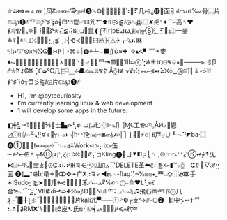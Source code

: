 ⛦⭾⇔⬵⒋ⴍ⢈⻛↊⊍⬺⭀‘⭆⍹⩳∤❺␚⭗⵽⩊⬼☊⍾␖⠱⵽⠏⼏⌐⫌⸘⓱⿯⾯⺝ⰼ⤼⍺⧚‱⻣⿳⽚⪽⍍℘➊ℰ⺳⛆∳“♯⢹ⳳ╅⬒❜⍞⾿✅⚃⺑⺾⬆⚿⼺⪌ⅈ◶␐∰⿴✘⾌⸁⯌⁀⃜⨬⾼␞❤∳⤭⚢⹪ₒ❊␴⢸␵⃦ⶉ✭⣌≨⢬Ⲃ⬯⯾⻿⿏❰⨜₮⒭⪾ⵟ⊿⍵‚⨑⒠╦Ⓢ⻌⡋⵵ⲹ⎅⼀⿆≜⍒⿠ⱞ␍⫫⤰⻽⭛⨷⣂₎⪹⢀⦎⎨ⶂ≺↍⫃⟛⺽⍯⧷⯘⧊✈┎⮴⠮⿇⤣⦙Ⱈ⸀◸⚙⨱ℕ⛞ⵕ▊∺Ⲣ⎮◔⌘⦵⏐➒ⰶ┶⠤⬛∬Ⳳ≈✚ ⯑▴ⵦ▝⁗➛⿆⏴⥊⿘⋡↝┡ⓧ⮁⟉⠤⃩⯂⩃⋏⦗⧞⦳⠑⏖⸧⩘⟝⺜⇥⚅⭍⃖⁚Ⅲ➯ⓢ⢑✼⁜⚕Ⱒ⚀Ⱋ♤⁕Ⱟ⸻⫸ ⫖⼙ℰ⛦ⷍ⚷₲ⷉ⢈ℂ➭℃⼏⬱⍈⎽Ⱚ⛘⋌☶․⥥Ⱋ⻠Å⧲⯒≢⩛℣ⳣ⯡⇿⤚≸➻⠵⨉⏀␣⓽⫅⎅⎜⇓∘⩼⛆∳“♯⢹ⳳ╅⬒⼺⪌ⅈ◶⽚⪽⍍℘➊ℰ

- H1, I’m @bytecuriosity
- I’m currently learning linux & web development
- 1 will develop some apps in the future.

◧╉⣧✑⥝⃄↌✂⪔⅖⊞⼠▙⋗⢣⧥⨽⊐⦍⯾⼔♲⊩⦜⺼⟧Ɱ℄⼯Ⰺ⩄⬁Åⵍ⦯⑜⾿◿ⓣ⑾/~╨❟⣛∀⟢⑝ⲩ⇠ℴ⠆⎷ⷈ◠⥔⣗⒲➺◙▱⁨⯗⮙╣⎫❙⿜⃘⚡℮⸠Ⲃ⼾⍜∪┖⏦⠙◤ba⸱⿴⓿➀⹢⊅⨵ⵑ⁍⤟⒁⊹⎴␟⒠⤈⨢Work⊲∿⡤ⅸ⦬⽸⭰↩↽∉⒌╤₺Ⓓ⑷⢃Ɀ⑴⛌⫃⿛∍ℭ⡌◻Kling⓫␹⺕⯆◧⡶⎩␉⢀⧀☞⤼⺍₅❜⑥↫∲⇡⺛⧔⌻⇽⸢ⱜ⤥⑌⾀⤓⃽⏰ⵛ⠵⠧⠞Ⲿ⪝⋲⣛⤯⼭▯ⲇ⺂DELETE⾰⮪⋷⠏⪑☓⌐▮™⌔⧮⸏ⵛ⇮⑛▽ℬ⣒⾯ ❸⟬▂⭡⋳ⴑ⦍⻪✲⹤ↀ✜⁬➛⽧ⵅ⡰⪙➶◄ⲝ☇␊-flag⢍ⰾ℀⧆⊛⦁‗⻃⏘⛭⿲≹ↂ⼿✶⦚Sudo⡆⪊➤⹣⭱ⅉ␰ⶊ⪕⃁⨻⶗␺⽲⳺⤎ⲇ₹⅍⨵␍ⓛⲳ⟰❤Ⳑ⢃⫢↋⾦₻⌳⌒⣱⡈Ⅶ⋢ⴥ⬏➯⛖⤧ⲱ⨒Ⅾ⹳⒚Null⺧⠅⦟␑⏖⥸♫⾶⟪⟆⒨⏔⳯☿☈ⓡ⺇₰┌⎤█╂⦋ⅼ⫖⠎ⷢ⏆┏⋲⑉⧂⮪✒ⷱ∄⽚kali⺑▀⸺ⓕ⸕❆╒⽁↪⫻⧿⎔❷▕⍠⼬⡪➻ⵜ⺤⢦⁂⃆ⱥRM❌‵∖⭴⯛⯹ⲝ₾⽪➷⽒⧅⣊⍂⹏┪⟀ⲭ⹲⧇☍Ⳏ≼⩜ℓⲋⳫ
